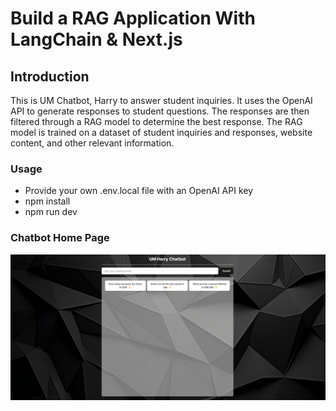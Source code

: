 # Build a RAG Application With LangChain & Next.js

## Introduction
This is UM Chatbot, Harry to answer student inquiries. It uses the OpenAI API to generate responses to student questions. The responses are then filtered through a RAG model to determine the best response. The RAG model is trained on a dataset of student inquiries and responses, website content, and other relevant information.

### Usage

- Provide your own .env.local file with an OpenAI API key
- npm install
- npm run dev

### Chatbot Home Page
![Chatbot Home Page](https://github.com/Poo-wei-chien/UM-Chatbot/blob/main/chatbot_page.png)
